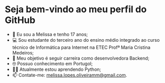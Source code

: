 # Seja bem-vindo ao meu perfil do GitHub
- 👋 Eu sou a Melissa e tenho 17 anos;
- 💻 Sou estudante do terceiro ano do ensino médio integrado ao curso técnico de Informática para Internet na ETEC Profª Maria Cristina Medeiros;
- 👀 Meu objetivo é seguir carreira como desenvolvedora Backend;
- 🤓 Possuo conhecimento em Portugol;
- 👨‍💻 Atualmente estou aprendendo Python;
- 📫 Contate-me: melissa.lopes.oliveiramm@gmail.com.



<!---
Mlopesoliveira/Mlopesoliveira is a ✨ special ✨ repository because its `README.md` (this file) appears on your GitHub profile.
You can click the Preview link to take a look at your changes.
--->
